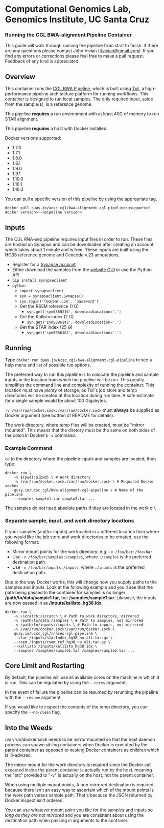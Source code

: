 # Computational Genomics Lab, Genomics Institute, UC Santa Cruz
### Running the CGL BWA-alignment Pipeline Container

This guide will walk through running the pipeline from start to finish. If there are any questions please contact
John Vivian (jtvivian@gmail.com). If you find any errors or corrections please feel free to make a pull request.
Feedback of any kind is appreciated.

## Overview

This container runs the 
[CGL BWA Pipeline](https://github.com/BD2KGenomics/toil-scripts/tree/master/src/toil_scripts/bwa_alignment), which
is built using [Toil](https://github.com/BD2KGenomics/toil), a high-performance pipeline architecture platform for
running workflows. This container is designed to run local samples.
The only required input, aside from the sample(s), is a reference genome. 

This pipeline **requires** a run environment with at least 40G of memory to run STAR alignment. 

This pipeline **requires** a host with Docker installed. 

Docker versions supported:

* 1.7.0
* 1.7.1
* 1.8.0
* 1.8.1
* 1.9.0
* 1.9.1
* 1.10.0
* 1.10.1
* 1.10.3

You can pull a specific version of this pipeline by using the appropriate tag.

`docker pull quay.io/ucsc_cgl/bwa-alignment-cgl-pipeline:<supported docker version>--<pipeline version>`

## Inputs

The CGL RNA-seq pipeline requires input files in order to run. These files are hosted on Synapse and can 
be downloaded after creating an account which takes about 1 minute and is free. These inputs are built using the
HG38 reference genome and Gencode v.23 annotations.

* Register for a [Synapse account](https://www.synapse.org/#!RegisterAccount:0)
* Either download the samples from the [website GUI](https://www.synapse.org/#!Synapse:syn5886029) or use the Python API
* `pip install synapseclient`
* `python`
    * `import synapseclient`
    * `syn = synapseclient.Synapse()`
    * `syn.login('foo@bar.com', 'password')`
    * Get the RSEM reference (1 G)
        * `syn.get('syn5889216', downloadLocation='.')`
    * Get the Kallisto index (2 G)
        * `syn.get('syn5886142', downloadLocation='.')`
    * Get the STAR index (25 G)
        * `syn.get('syn5886182', downloadLocation='.')`


## Running

Type `docker run quay.io/ucsc_cgl/bwa-alignment-cgl-pipeline` to see a help menu and list of possible run options.

The preferred way to run this pipeline is to colocate the pipeline and sample inputs in the location from which
the pipeline will be run. This greatly simplifies the command line and complexity of running the container.
This location must have _plenty_ of storage, as Toil's job store and temp directories will be created
at this location during run time. A safe estimate for a single sample would be about 100 Gigabytes.

 `-v /var/run/docker.sock:/var/run/docker.sock` must **always** be supplied as Docker argument 
 (see bottom of README for details). 

The work directory, where temp files will be created, must be "mirror mounted". This means that the diretory
must be the same on both sides of the colon in Docker's `-v` command.  

### Example Command

`cd` to the directory where the pipeline inputs and samples are located, then type:

```
docker run \
    -v $(pwd):$(pwd) \ # Work directory
    -v /var/run/docker.sock:/var/run/docker.sock \ # Required Docker socket
    quay.io/ucsc_cgl/bwa-alignment-cgl-pipeline \ # Name of the pipeline
    --samples sample1.tar sample2.tar ... 
```
The samples do not need absolute paths if they are located in the work dir.

### Separate sample, input, and work directory locations

If your samples (and/or inputs) are located in a different location than where you would like
the job store and work directories to be created, use the following format:

* Mirror mount points for the work directory: e.g. `-v /foo/bar:/foo/bar`
* Use `-v /foo/bar/samples:/samples`, where `:/samples` is the preferred destination path.
* Use `-v /foo/bar/inputs:/inputs`, where `:/inputs` is the preferred destination path.

Due to the way Docker works, this will change how you supply paths to the samples and inputs. Look at the 
following example and you'll see that the path being passed to the container for samples is no longer 
**/path/to/data/sample1.tar**, but **/samples/sample1.tar**.  Likewise, the inputs are now passed in
as **/inputs/kallisto_hg38.idx**. 

```
docker run \
    -v /scratch:/scratch \ # Path to work directory, mirrored
    -v /path/to/data:/samples \ # Path to samples, not mirrored
    -v /path/to/inputs:/inputs \ # Path to inputs, not mirrored
    -v /var/run/docker.sock:/var/run/docker.sock \
    quay.io/ucsc_cgl/rnaseq-cgl-pipeline \
    --star /inputs/starIndex_hg38_no_alt.tar.gz \
    --rsem /inputs/rsem_ref_hg38_no_alt.tar.gz \
    --kallisto /inputs/kallisto_hg38.idx \
    --samples /samples/sample1.tar /samples/sample2.tar ...
```

## Core Limit and Restarting

By default, the pipeline will use all available cores on the machine in which it is run. This can be regulated
by using the `--cores` argument.

In the event of failure the pipeline can be resumed by rerunning the pipeline with the `--resume` argument. 

If you would like to inspect the contents of the temp directory, you can specify the `--no-clean` flag.


## Into the Weeds

/var/run/docker.sock needs to be mirror mounted so that the host daemon process can spawn sibling containers when
Docker is executed by the parent container as opposed to nesting Docker containers as children which is ill-advised.

The mirror mount for the work directory is required since the Docker call executed inside the parent container
is actually run by the host, meaning the "src" provided to "-v" is actually on the host, not the parent container.

When using multiple mount points, A non-mirrored destination is required because there isn't an easy way to
ascertain which of the mount points is the work path versus sample path. That's because the JSON
returned by Docker inspect isn't ordered.  

You can use whatever mount point you like for the samples and inputs _so long as they are not mirrored_ and
you are consistent about using the destination path when passing in arguments to the container.
